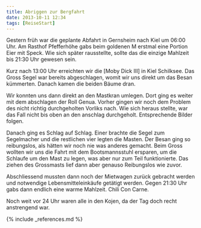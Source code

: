 ```yaml
---
title: Abriggen zur Bergfahrt
date: 2013-10-11 12:34
tags: [ReiseStart]
---
```

Gestern früh war die geplante Abfahrt in Gernsheim nach Kiel um 06:00 Uhr. Am Rasthof Pfefferhöhe gabs beim goldenen M erstmal eine Portion Eier mit Speck. Wie sich später rausstellte, sollte das die einzige Mahlzeit bis 21:30 Uhr gewesen sein.

Kurz nach 13:00 Uhr erreichten wir die [Moby Dick III] in Kiel Schilksee. Das Gross Segel war bereits abgeschlagen, womit wir uns direkt um das Besan kümmerten. Danach kamen die beiden Bäume dran. 

Wir konnten uns dann direkt an den Mastkran umlegen. Dort ging es weiter mit dem abschlagen der Roll Genua. Vorher gingen wir noch dem Problem des nicht richtig durchgeholten Vorliks nach. Wie sich heraus stellte, war das Fall nicht bis oben an den anschlag durchgeholt. Entsprechende Bilder folgen.

Danach ging es Schlag auf Schlag. Einer brachte die Segel zum Segelmacher und die restlichen vier legten die Masten. Der Besan ging so reibungslos, als hätten wir noch nie was anderes gemacht. Beim Gross wollten wir uns die Fahrt mit dem Bootsmannsstuhl ersparen, um die Schlaufe um den Mast zu legen, was aber nur zum Teil funktionierte. Das ziehen des Grossmasts lief dann aber genauso Reibungslos wie zuvor.

Abschliessend mussten dann noch der Mietwagen zurück gebracht werden und notwendige Lebensmitteleinkäufe getätigt werden. Gegen 21:30 Uhr gabs dann endlich eine warme Mahlzeit. Chili Con Carne.

Noch weit vor 24 Uhr waren alle in den Kojen, da der Tag doch recht anstrengend war.

{% include _references.md %}